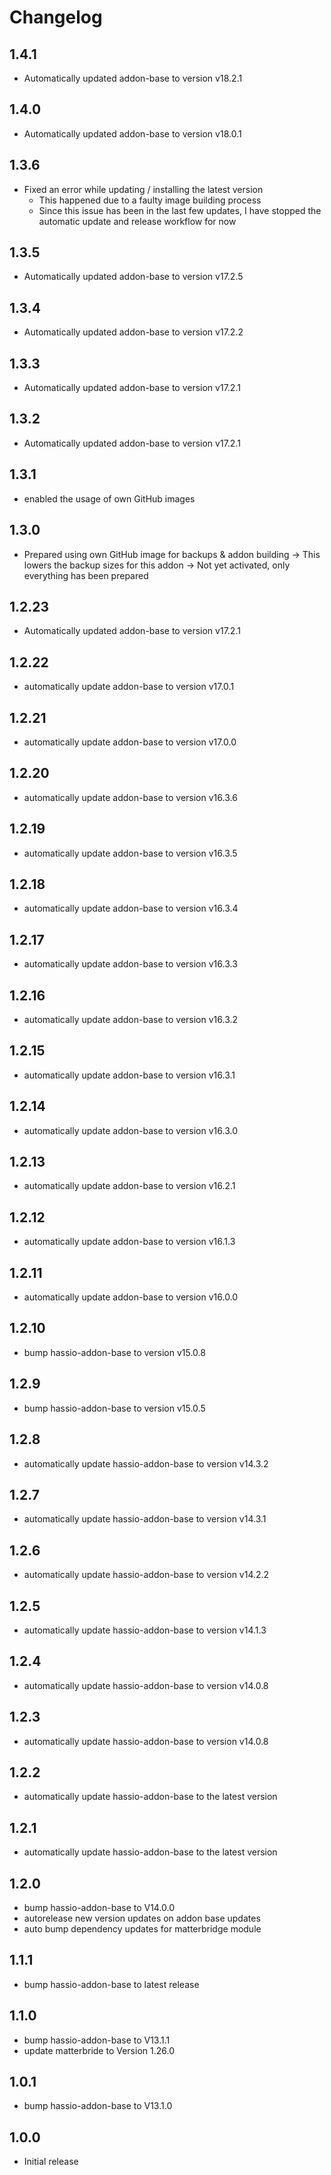 # Changelog
## 1.4.1
- Automatically updated addon-base to version v18.2.1

## 1.4.0
- Automatically updated addon-base to version v18.0.1

## 1.3.6
- Fixed an error while updating / installing the latest version
  - This happened due to a faulty image building process
  - Since this issue has been in the last few updates, I have stopped the automatic update and release workflow for now

## 1.3.5
- Automatically updated addon-base to version v17.2.5

## 1.3.4
- Automatically updated addon-base to version v17.2.2

## 1.3.3
- Automatically updated addon-base to version v17.2.1

## 1.3.2
- Automatically updated addon-base to version v17.2.1

## 1.3.1
- enabled the usage of own GitHub images

## 1.3.0
- Prepared using own GitHub image for backups & addon building
-> This lowers the backup sizes for this addon
-> Not yet activated, only everything has been prepared

## 1.2.23
- Automatically updated addon-base to version v17.2.1

## 1.2.22
- automatically update addon-base to version v17.0.1

## 1.2.21
- automatically update addon-base to version v17.0.0

## 1.2.20
- automatically update addon-base to version v16.3.6

## 1.2.19
- automatically update addon-base to version v16.3.5

## 1.2.18
- automatically update addon-base to version v16.3.4

## 1.2.17
- automatically update addon-base to version v16.3.3

## 1.2.16
- automatically update addon-base to version v16.3.2

## 1.2.15
- automatically update addon-base to version v16.3.1

## 1.2.14
- automatically update addon-base to version v16.3.0

## 1.2.13
- automatically update addon-base to version v16.2.1

## 1.2.12
- automatically update addon-base to version v16.1.3

## 1.2.11
- automatically update addon-base to version v16.0.0

## 1.2.10
- bump hassio-addon-base to version v15.0.8

## 1.2.9
- bump hassio-addon-base to version v15.0.5

## 1.2.8
- automatically update hassio-addon-base to version v14.3.2

## 1.2.7
- automatically update hassio-addon-base to version v14.3.1

## 1.2.6
- automatically update hassio-addon-base to version v14.2.2


## 1.2.5
- automatically update hassio-addon-base to version v14.1.3


## 1.2.4
- automatically update hassio-addon-base to version v14.0.8


## 1.2.3
- automatically update hassio-addon-base to version v14.0.8


## 1.2.2
- automatically update hassio-addon-base to the latest version

## 1.2.1
- automatically update hassio-addon-base to the latest version

## 1.2.0
- bump hassio-addon-base to V14.0.0
- autorelease new version updates on addon base updates
- auto bump dependency updates for matterbridge module

## 1.1.1
- bump hassio-addon-base to latest release

## 1.1.0
- bump hassio-addon-base to V13.1.1
- update matterbride to Version 1.26.0

## 1.0.1
- bump hassio-addon-base to V13.1.0

## 1.0.0
- Initial release





